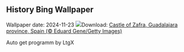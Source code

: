 ## History Bing Wallpaper
Wallpaper date: 2024-11-23
![](https://www.bing.com/th?id=OHR.ZafraCastle_EN-CA3608705054_UHD.jpg&w=1000)Download: [Castle of Zafra, Guadalajara province, Spain (© Eduard Gene/Getty Images)](https://www.bing.com/th?id=OHR.ZafraCastle_EN-CA3608705054_UHD.jpg)

Auto get programm by LtgX
